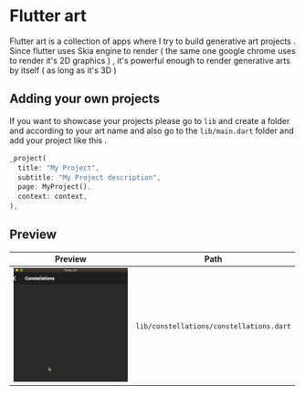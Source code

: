 # Flutter art

Flutter art is a collection of apps where I try to build generative art projects . Since flutter uses Skia engine to render ( the same one google chrome uses to render it's 2D graphics ) , it's powerful enough to render generative arts by itself ( as long as it's 3D )

## Adding your own projects

If you want to showcase your projects please go to `lib` and create a folder and according to your art name and also go to the `lib/main.dart` folder and add your project like this .

```dart
_project(
  title: "My Project",
  subtitle: "My Project description",
  page: MyProject(),
  context: context,
),
```

## Preview

| Preview                                  | Path                                     |
| ---------------------------------------- | ---------------------------------------- |
| <img src="./media/constellations.gif" /> | `lib/constellations/constellations.dart` |
